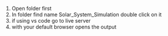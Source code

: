 1. Open folder first 
2. In folder find name Solar_System_Simulation double click on it 
3. if using vs code go to live server
4. with your default browser opens the output
